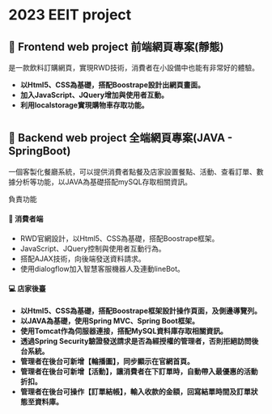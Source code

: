 # 2023 EEIT project


## 🎯 Frontend web project 前端網頁專案(靜態)

是一款飲料訂購網頁，實現RWD技術，消費者在小設備中也能有非常好的體驗。

* **以Html5、CSS為基礎，搭配Boostrape設計出網頁畫面。**
* **加入JavaScript、JQuery增加與使用者互動。**
* **利用localstorage實現購物車存取功能。**

#

## 🎯 Backend web project 全端網頁專案(JAVA - SpringBoot)

一個客製化餐廳系統，可以提供消費者點餐及店家設置餐點、活動、查看訂單、數據分析等功能，以JAVA為基礎搭配mySQL存取相關資訊。

負責功能
#### :shopping_cart: 消費者端
* RWD官網設計，以Html5、CSS為基礎，搭配Boostrape框架。
* JavaScript、JQuery控制與使用者互動行為。
* 搭配AJAX技術，向後端發送資料請求。
* 使用dialogflow加入智慧客服機器人及連動lineBot。

#### :computer: 店家後臺
* **以Html5、CSS為基礎，搭配Boostrape框架設計操作頁面，及側邊導覽列。**
* **以JAVA為基礎，使用Spring MVC、Spring Boot框架。**
* **使用Tomcat作為伺服器連接，搭配MySQL資料庫存取相關資訊。**
* **透過Spring Security驗證發送請求是否為經授權的管理者，否則拒絕訪問後台系統。**
* **管理者在後台可新增【輪播圖】，同步顯示在官網首頁。**
* **管理者在後台可新增【活動】，讓消費者在下訂單時，自動帶入最優惠的活動折扣。**
* **管理者在後台可操作【訂單結帳】，輸入收款的金額，回寫結單時間及訂單狀態至資料庫。**

